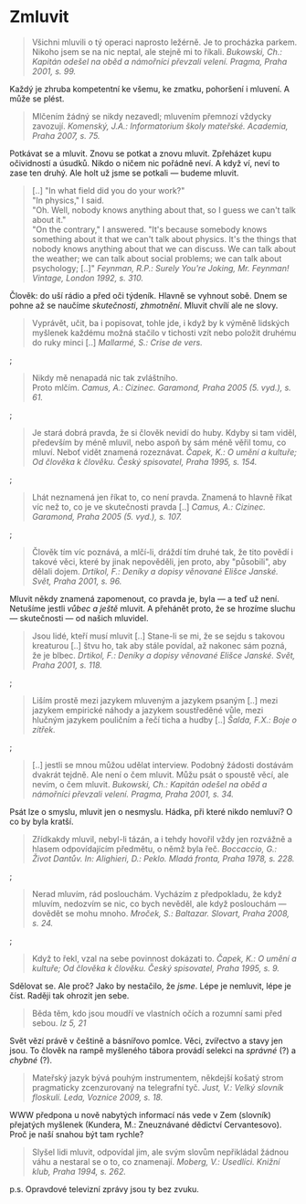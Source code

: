 Zmluvit
=======

> Všichni mluvili o tý operaci naprosto ležérně.
> Je to procházka parkem. Nikoho jsem se na nic
> neptal, ale stejně mi to říkali.
> *Bukowski, Ch.: Kapitán odešel na oběd a námořníci převzali velení. Pragma, Praha 2001, s. 99.*

Každý je zhruba kompetentní ke všemu, ke zmatku,
pohoršení i mluvení. A může se plést.

> Mlčením žádný se nikdy nezavedl;
> mluvením přemnozí vždycky zavozují.
> *Komenský, J.A.: Informatorium školy mateřské. Academia, Praha 2007, s. 75.*

Potkávat se a mluvit. Znovu se potkat a znovu
mluvit. Zpřeházet kupu očividností a úsudků.
Nikdo o ničem nic pořádně neví. A když ví, neví to zase ten druhý.
Ale holt už jsme se potkali — budeme mluvit.

> [..] "In what field did you do your work?"  
> "In physics," I said.  
> "Oh. Well, nobody knows anything about that,
> so I guess we can't talk about it."  
> "On the contrary," I answered. "It's because
> somebody knows something about it that we can't
> talk about physics. It's the things that nobody
> knows anything about that we can discuss. We can
> talk about the weather; we can talk about social
> problems; we can talk about psychology; [..]"
> *Feynman, R.P.: Surely You're Joking, Mr. Feynman! Vintage, London 1992, s. 310.*

Člověk: do uší rádio a před oči týdeník.
Hlavně se vyhnout sobě. Dnem se pohne až
se naučíme *skutečnosti*, *zhmotnění*.
Mluvit chvílí ale ne slovy.

> Vyprávět, učit, ba i popisovat, tohle jde,
> i když by k výměně lidských myšlenek každému
> možná stačilo v tichosti vzít nebo položit
> druhému do ruky minci [..]
> *Mallarmé, S.: Crise de vers.*

;

> Nikdy mě nenapadá nic tak zvláštního.  
> Proto mlčím.
> *Camus, A.: Cizinec. Garamond, Praha 2005 (5. vyd.), s. 61.*

;

> Je stará dobrá pravda, že si člověk nevidí do huby.
> Kdyby si tam viděl, především by méně mluvil, nebo
> aspoň by sám méně věřil tomu, co mluví. Neboť vidět
> znamená rozeznávat.
> *Čapek, K.: O umění a kultuře; Od člověka k člověku. Český spisovatel, Praha 1995, s. 154.*

;

> Lhát neznamená jen říkat to, co není pravda.
> Znamená to hlavně říkat víc než to, co je ve
> skutečnosti pravda [..]
> *Camus, A.: Cizinec. Garamond, Praha 2005 (5. vyd.), s. 107.*

;

> Člověk tím víc poznává, a mlčí-li, dráždí tím
> druhé tak, že tito povědí i takové věci, které
> by jinak nepověděli, jen proto, aby "působili",
> aby dělali dojem.
> *Drtikol, F.: Deníky a dopisy věnované Elišce Janské. Svět, Praha 2001, s. 96.*

Mluvit někdy znamená zapomenout, co pravda je,
byla — a teď už není. Netušíme jestli *vůbec a ještě* mluvit.
A přehánět proto, že se hrozíme sluchu — skutečnosti — od našich mluvidel.

> Jsou lidé, kteří musí mluvit [..] Stane-li se mi,
> že se sejdu s takovou kreaturou [..] štvu ho, tak
> aby stále povídal, až nakonec sám pozná, že je
> blbec.
> *Drtikol, F.: Deníky a dopisy věnované Elišce Janské. Svět, Praha 2001, s. 118.*

;

> Liším prostě mezi jazykem mluveným a jazykem psaným [..]
> mezi jazykem empirické náhody a jazykem soustředěné vůle,
> mezi hlučným jazykem pouličním a řečí ticha a hudby [..]
> *Šalda, F.X.: Boje o zítřek.*

;

> [..] jestli se mnou můžou udělat interview.
> Podobný žádosti dostávám dvakrát tejdně.
> Ale není o čem mluvit. Můžu psát o spoustě
> věcí, ale nevím, o čem mluvit.
> *Bukowski, Ch.: Kapitán odešel na oběd a námořníci převzali velení. Pragma, Praha 2001, s. 34.*

Psát lze o smyslu, mluvit jen o nesmyslu.
Hádka, při které nikdo nemluví? O co by byla kratší.

> Zřídkakdy mluvil, nebyl-li tázán, a i tehdy
> hovořil vždy jen rozvážně a hlasem odpovídajícím
> předmětu, o němž byla řeč.
> *Boccaccio, G.: Život Dantův. In: Alighieri, D.: Peklo. Mladá fronta, Praha 1978, s. 228.*

;

> Nerad mluvím, rád poslouchám. Vycházím
> z předpokladu, že když mluvím, nedozvím
> se nic, co bych nevěděl, ale když poslouchám —
> dovědět se mohu mnoho.
> *Mroček, S.: Baltazar. Slovart, Praha 2008, s. 24.*

;

> Když to řekl, vzal na sebe povinnost dokázati to.
> *Čapek, K.: O umění a kultuře; Od člověka k člověku. Český spisovatel, Praha 1995, s. 9.*

Sdělovat se. Ale proč? Jako by nestačilo, že *jsme*.
Lépe je nemluvit, lépe je číst. Raději tak ohrozit jen sebe.

> Běda těm, kdo jsou moudří ve vlastních
> očích a rozumní sami před sebou.
> *Iz 5, 21*

Svět vězí právě v češtině a básnířovo pomlce. Věci, zvířectvo a stavy jen jsou.
To člověk na rampě myšleného tábora provádí selekci na *správné* (?) a *chybné* (?).

> Mateřský jazyk bývá pouhým instrumentem,
> někdejší košatý strom pragmaticky zcenzurovaný
> na telegrafní tyč.
> *Just, V.: Velký slovník floskulí. Leda, Voznice 2009, s. 18.*

WWW předpona u nově nabytých informací nás vede v Zem (slovník) přejatých myšlenek (Kundera, M.: Zneuznávané dědictví Cervantesovo).
Proč je naší snahou být tam rychle?

> Slyšel lidi mluvit, odpovídal jim, ale svým slovům nepřikládal žádnou váhu a nestaral se o to, co znamenají.
> *Moberg, V.: Usedlíci. Knižní klub, Praha 1994, s. 262.*

p.s. Opravdové televizní zprávy jsou ty bez zvuku.


